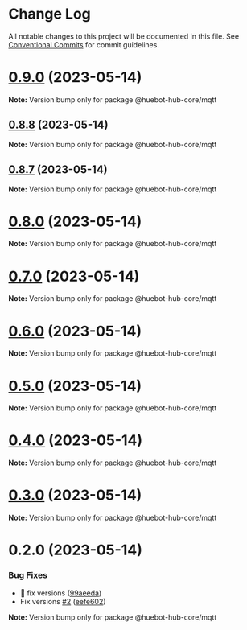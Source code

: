 # Change Log

All notable changes to this project will be documented in this file.
See [Conventional Commits](https://conventionalcommits.org) for commit guidelines.

# [0.9.0](https://github.com/huebot-iot/hub-core/compare/v0.8.8...v0.9.0) (2023-05-14)

**Note:** Version bump only for package @huebot-hub-core/mqtt

## [0.8.8](https://github.com/huebot-iot/hub-core/compare/v0.8.7...v0.8.8) (2023-05-14)

**Note:** Version bump only for package @huebot-hub-core/mqtt

## [0.8.7](https://github.com/huebot-iot/hub-core/compare/v0.8.6...v0.8.7) (2023-05-14)

**Note:** Version bump only for package @huebot-hub-core/mqtt

# [0.8.0](https://github.com/huebot-iot/hub-core/compare/v0.7.0...v0.8.0) (2023-05-14)

**Note:** Version bump only for package @huebot-hub-core/mqtt

# [0.7.0](https://github.com/huebot-iot/hub-core/compare/v0.6.0...v0.7.0) (2023-05-14)

**Note:** Version bump only for package @huebot-hub-core/mqtt

# [0.6.0](https://github.com/huebot-iot/hub-core/compare/v0.5.0...v0.6.0) (2023-05-14)

**Note:** Version bump only for package @huebot-hub-core/mqtt

# [0.5.0](https://github.com/huebot-iot/hub-core/compare/v0.4.0...v0.5.0) (2023-05-14)

**Note:** Version bump only for package @huebot-hub-core/mqtt

# [0.4.0](https://github.com/huebot-iot/hub-core/compare/v0.3.0...v0.4.0) (2023-05-14)

**Note:** Version bump only for package @huebot-hub-core/mqtt

# [0.3.0](https://github.com/huebot-iot/hub-core/compare/v0.2.0...v0.3.0) (2023-05-14)

**Note:** Version bump only for package @huebot-hub-core/mqtt

# 0.2.0 (2023-05-14)

### Bug Fixes

* :bug: fix versions ([99aeeda](https://github.com/huebot-iot/hub-core/commit/99aeedab049d5b3f72c283184de4a72e7eaa743a))
* Fix versions [#2](https://github.com/huebot-iot/hub-core/issues/2) ([eefe602](https://github.com/huebot-iot/hub-core/commit/eefe6023ee857ff303eab3e765e38b8c2608b513))

**Note:** Version bump only for package @huebot-hub-core/mqtt
